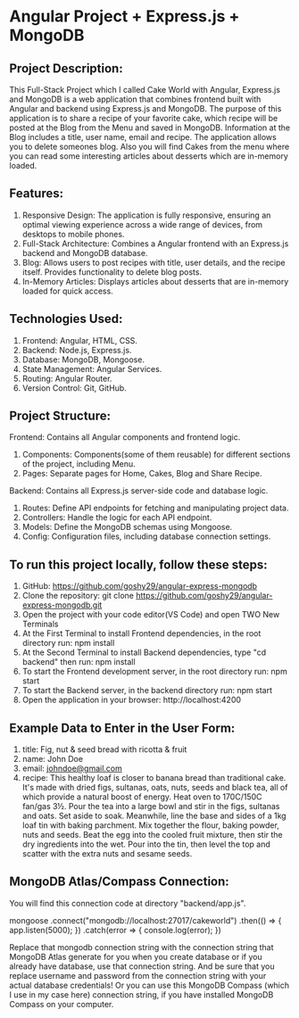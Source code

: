 # Angular Project + Express.js + MongoDB
## Project Description:
This Full-Stack Project which I called Cake World with Angular, Express.js and MongoDB is a web application that combines frontend built with Angular and backend using Express.js and MongoDB. Тhe purpose of this application is to share a recipe of your favorite cake, which recipe will be posted at the Blog from the Menu and saved in MongoDB. Information at the Blog includes a title, user name, email and recipe. The application allows you to delete someones blog. Also you will find Cakes from the menu where you can read some interesting articles about desserts which are in-memory loaded.

## Features:
1. Responsive Design: The application is fully responsive, ensuring an optimal viewing experience across a wide range of devices, from desktops to mobile phones.
2. Full-Stack Architecture: Combines a Angular frontend with an Express.js backend and MongoDB database.
3. Blog: Allows users to post recipes with title, user details, and the recipe itself. Provides functionality to delete blog posts.
4. In-Memory Articles: Displays articles about desserts that are in-memory loaded for quick access.

## Technologies Used:
1. Frontend: Angular, HTML, CSS.
2. Backend: Node.js, Express.js.
3. Database: MongoDB, Mongoose.
4. State Management: Angular Services.
5. Routing: Angular Router.
6. Version Control: Git, GitHub.

## Project Structure:
Frontend: Contains all Angular components and frontend logic.
  1. Components: Components(some of them reusable) for different sections of the project, including Menu.
  2. Pages: Separate pages for Home, Cakes, Blog and Share Recipe.

Backend: Contains all Express.js server-side code and database logic.
  1. Routes: Define API endpoints for fetching and manipulating project data.
  2. Controllers: Handle the logic for each API endpoint.
  3. Models: Define the MongoDB schemas using Mongoose.
  4. Config: Configuration files, including database connection settings.

## To run this project locally, follow these steps:
1. GitHub: https://github.com/goshy29/angular-express-mongodb
2. Clone the repository: git clone https://github.com/goshy29/angular-express-mongodb.git
3. Open the project with your code editor(VS Code) and open TWO New Terminals
4. At the First Terminal to install Frontend dependencies, in the root directory run: npm install       
5. At the Second Terminal to install Backend dependencies, type "cd backend" then run: npm install   
6. To start the Frontend development server, in the root directory run: npm start    
7. To start the Backend server, in the backend directory run: npm start
8. Open the application in your browser: http://localhost:4200

## Example Data to Enter in the User Form: 
1. title: Fig, nut & seed bread with ricotta & fruit
2. name: John Doe
3. email: johndoe@gmail.com
4. recipe: This healthy loaf is closer to banana bread than traditional cake. It's made with dried figs, sultanas, oats, nuts, seeds and black tea, all of which provide a natural boost of energy. Heat oven to 170C/150C fan/gas 3½. Pour the tea into a large bowl and stir in the figs, sultanas and oats. Set aside to soak. Meanwhile, line the base and sides of a 1kg loaf tin with baking parchment. Mix together the flour, baking powder, nuts and seeds. Beat the egg into the cooled fruit mixture, then stir the dry ingredients into the wet. Pour into the tin, then level the top and scatter with the extra nuts and sesame seeds.

## MongoDB Atlas/Compass Connection:
You will find this connection code at directory "backend/app.js". 

mongoose
    .connect("mongodb://localhost:27017/cakeworld")
    .then(() => {
        app.listen(5000);
    })
    .catch(error => {
        console.log(error);
    })

Replace that mongodb connection string with the connection string that MongoDB Atlas generate for you when you create database or if you already have database, use that connection string. And be sure that you replace username and password from the connection string with your actual database credentials! Or you can use this MongoDB Compass (which I use in my case here) connection string, if you have installed MongoDB Compass on your computer.

